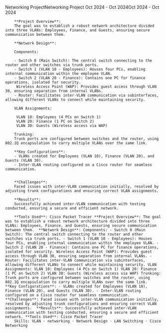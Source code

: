 
Networking ProjectNetworking Project
Oct 2024 - Oct 2024Oct 2024 - Oct 2024

        **Project Overview**:
        The goal was to establish a robust network architecture divided into three VLANs: Employees, Finance, and Guests, ensuring secure communication between them.

        **Network Design**:

        Components:

        - Switch 0 (Main Switch): The central switch connecting to the router and other switches via trunk ports.
        - Switch 1 (VLAN 10 - Employees): Houses four PCs, enabling internal communication within the employee VLAN.
        - Switch 2 (VLAN 20 - Finance): Contains one PC for finance operations, isolated for security.
         Wireless Access Point (WAP): Provides guest access through VLAN 30, ensuring separation from internal VLANs.
        - Router: Facilitates inter-VLAN communication via subinterfaces, allowing different VLANs to connect while maintaining security.

        VLAN Assignments:

         VLAN 10: Employees (4 PCs on Switch 1)
         VLAN 20: Finance (1 PC on Switch 2)
         VLAN 30: Guests (Wireless access via WAP)

        Trunking:
        Trunk ports are configured between switches and the router, using 802.1Q encapsulation to carry multiple VLANs over the same link.

        **Key Configurations**:
        - VLANs created for Employees (VLAN 10), Finance (VLAN 20), and Guests (VLAN 30).
        - Inter-VLAN routing configured on a Cisco router for seamless communication.

  
        **Challenges**:
        Faced issues with inter-VLAN communication initially, resolved by adjusting trunk configurations and ensuring correct VLAN assignments.

        **Results**:
        Successfully achieved inter-VLAN communication with testing conducted, ensuring a secure and efficient network.

        **Tools Used**: Cisco Packet Tracer **Project Overview**: The goal was to establish a robust network architecture divided into three VLANs: Employees, Finance, and Guests, ensuring secure communication between them.  **Network Design**: Components: - Switch 0 (Main Switch): The central switch connecting to the router and other switches via trunk ports. - Switch 1 (VLAN 10 - Employees): Houses four PCs, enabling internal communication within the employee VLAN. - Switch 2 (VLAN 20 - Finance): Contains one PC for finance operations, isolated for security. Wireless Access Point (WAP): Provides guest access through VLAN 30, ensuring separation from internal VLANs. - Router: Facilitates inter-VLAN communication via subinterfaces, allowing different VLANs to connect while maintaining security. VLAN Assignments: VLAN 10: Employees (4 PCs on Switch 1) VLAN 20: Finance (1 PC on Switch 2) VLAN 30: Guests (Wireless access via WAP) Trunking: Trunk ports are configured between switches and the router, using 802.1Q encapsulation to carry multiple VLANs over the same link.  **Key Configurations**: - VLANs created for Employees (VLAN 10), Finance (VLAN 20), and Guests (VLAN 30). - Inter-VLAN routing configured on a Cisco router for seamless communication.  **Challenges**: Faced issues with inter-VLAN communication initially, resolved by adjusting trunk configurations and ensuring correct VLAN assignments.  **Results**: Successfully achieved inter-VLAN communication with testing conducted, ensuring a secure and efficient network. **Tools Used**: Cisco Packet Tracer
        Skills: VLAN · networking · Network Design · LAN Switching · Cisco Networking
